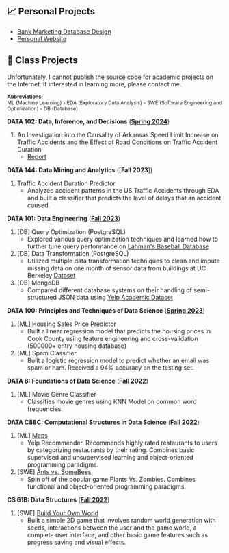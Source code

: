 ---
---

## 📈 Personal Projects

- [Bank Marketing Database Design](https://github.com/MSTeo01/Bank-Marketing-Database-Design)
- [Personal Website](https://github.com/MSTeo01/msteo01.github.io)
  
## 🐼 Class Projects

Unfortunately, I cannot publish the source code for academic projects on the Internet. If interested in learning more, please contact me.

<sub><b>Abbreviations:</b></sub> <sub> <br> 
ML (Machine Learning) - EDA (Exploratory Data Analysis) - SWE (Software Engineering and Optimization) - DB (Database)</sub>


**DATA 102: Data, Inference, and Decisions** ([**Spring 2024**](https://data102.org/sp24/))
1. An Investigation into the Causality of Arkansas Speed Limit Increase on Traffic Accidents and the Effect of Road Conditions on Traffic Accident Duration
   - [Report](https://msteo.org/assets/data102.pdf)


**DATA 144: Data Mining and Analytics** ([**Fall 2023**])
1. Traffic Accident Duration Predictor
   - Analyzed accident patterns in the US Traffic Accidents through EDA and built a classifier that predicts the level of delays that an accident caused.

**DATA 101: Data Engineering** ([**Fall 2023**](https://fa23.data101.org/))
1. [DB] Query Optimization (PostgreSQL)
   - Explored various query optimization techniques and learned how to further tune query performance on [Lahman's Baseball Database](http://seanlahman.com/download-baseball-database/)
2. [DB] Data Transformation (PostgreSQL)
   - Utilized multiple data transformation techniques to clean and impute missing data on one month of sensor data from buildings at UC Berkeley [Dataset](https://www.nature.com/articles/s41597-022-01257-x)
3. [DB] MongoDB
   - Compared different database systems on their handling of semi-structured JSON data using [Yelp Academic Dataset]()

**DATA 100: Principles and Techniques of Data Science** ([**Spring 2023**](https://ds100.org/sp23/))<br>
1. [ML] Housing Sales Price Predictor
   - Built a linear regression model that predicts the housing prices in Cook County using feature engineering and cross-validation (500000+ entry housing database)
2. [ML] Spam Classifier
   - Built a logistic regression model to predict whether an email was spam or ham. Received a 94% accuracy on the testing set.

**DATA 8: Foundations of Data Science** ([**Fall 2022**](http://data8.org/fa22))<br>
1. [ML] Movie Genre Classifier
   - Classifies movie genres using KNN Model on common word frequencies

**DATA C88C: Computational Structures in Data Science** ([**Fall 2022**](https://c88c.org/fa22/))<br>
1. [ML] [Maps](https://c88c.org/fa22/proj/maps/)
   - Yelp Recommender. Recommends highly rated restaurants to users by categorizing restaurants by their rating. Combines basic supervised and unsupervised learning and object-oriented programming paradigms.
2. [SWE] [Ants vs. SomeBees](https://c88c.org/fa22/proj/ants/)
   - Spin off of the popular game Plants Vs. Zombies. Combines functional and object-oriented programming paradigms.
  
**CS 61B: Data Structures** ([**Fall 2022**](https://fa22.datastructur.es/))<br>
1. [SWE] [Build Your Own World](https://fa22.datastructur.es/materials/proj/proj3/)
   - Built a simple 2D game that involves random world generation with seeds, interactions between the user and the game world, a complete user interface, and other basic game features such as progress saving and visual effects.

